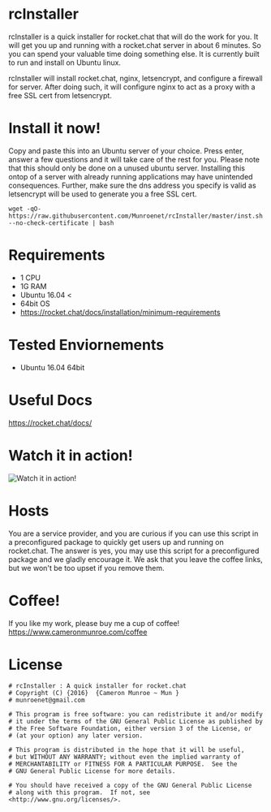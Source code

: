 # rcInstaller

rcInstaller is a quick installer for rocket.chat that will do the work for you.
It will get you up and running with a rocket.chat server in about 6 minutes.
So you can spend your valuable time doing something else. It is currently built
to run and install on Ubuntu linux. 

rcInstaller will install rocket.chat, nginx, letsencrypt, and configure a
firewall for server. After doing such, it will configure nginx to act as a proxy
with a free SSL cert from letsencrypt.

# Install it now!

Copy and paste this into an Ubuntu server of your choice. Press enter, answer a
few questions and it will take care of the rest for you. Please note that this
should only be done on a unused ubuntu server. Installing this ontop of a server
with already running applications may have unintended consequences. Further, 
make sure the dns address you specify is valid as letsencrypt will be used to
generate you a free SSL cert.

```
wget -qO- https://raw.githubusercontent.com/Munroenet/rcInstaller/master/inst.sh --no-check-certificate | bash
```

# Requirements

  - 1   CPU
  - 1G  RAM
  - Ubuntu 16.04 <
  - 64bit OS
  - https://rocket.chat/docs/installation/minimum-requirements
    

# Tested Enviornements
  - Ubuntu 16.04 64bit
  

# Useful Docs 

https://rocket.chat/docs/

# Watch it in action!

![Watch it in action!](https://www.cameronmunroe.com/u/2016-10-05_10-46-49.gif)


# Hosts
You are a service provider, and you are curious if you can use this script in a
preconfigured package to quickly get users up and running on rocket.chat. The 
answer is yes, you may use this script for a preconfigured package and we gladly
encourage it. We ask that you leave the coffee links, but we won't be too upset
if you remove them. 
    

# Coffee!
If you like my work, please buy me a cup of coffee! 
https://www.cameronmunroe.com/coffee


# License

    # rcInstaller : A quick installer for rocket.chat
    # Copyright (C) {2016}  {Cameron Munroe ~ Mun }
	# munroenet@gmail.com 

    # This program is free software: you can redistribute it and/or modify
    # it under the terms of the GNU General Public License as published by
    # the Free Software Foundation, either version 3 of the License, or
    # (at your option) any later version.

    # This program is distributed in the hope that it will be useful,
    # but WITHOUT ANY WARRANTY; without even the implied warranty of
    # MERCHANTABILITY or FITNESS FOR A PARTICULAR PURPOSE.  See the
    # GNU General Public License for more details.

    # You should have received a copy of the GNU General Public License
    # along with this program.  If not, see <http://www.gnu.org/licenses/>.